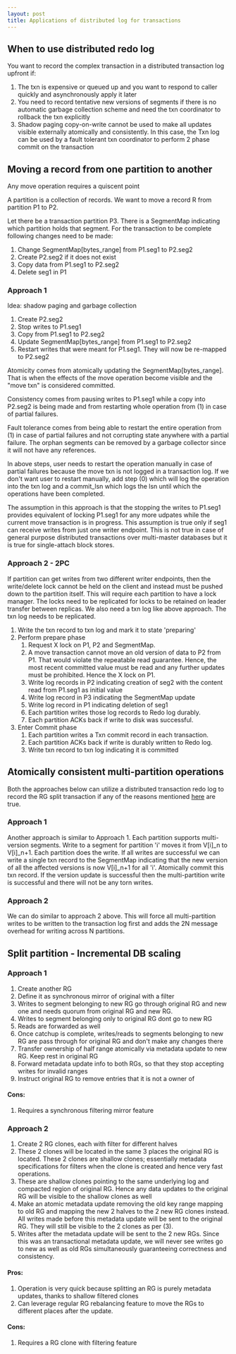 ```yaml
---
layout: post
title: Applications of distributed log for transactions
---
```


## When to use distributed redo log

You want to record the complex transaction in a distributed transaction log upfront if:

1. The txn is expensive or queued up and you want to respond to caller quickly and asynchronously apply it later
2. You need to record tentative new versions of segments if there is no automatic garbage collection scheme and need the txn coordinator to rollback the txn explicitly
3. Shadow paging copy-on-write cannot be used to make all updates visible externally atomically and consistently. In this case, the Txn log can be used by a fault tolerant txn coordinator to perform 2 phase commit on the transaction

## Moving a record from one partition to another

Any move operation requires a quiscent point

A partition is a collection of records. We want to move a record R from partition P1 to P2.

Let there be a transaction partition P3. There is a SegmentMap indicating which partition holds that segment. For the transaction to be complete following changes need to be made:

1. Change SegmentMap[bytes_range] from P1.seg1 to P2.seg2
2. Create P2.seg2 if it does not exist
3. Copy data from P1.seg1 to P2.seg2
4. Delete seg1 in P1

### Approach 1

Idea: shadow paging and garbage collection

1. Create P2.seg2
2. Stop writes to P1.seg1
3. Copy from P1.seg1 to P2.seg2
4. Update SegmentMap[bytes_range] from P1.seg1 to P2.seg2
5. Restart writes that were meant for P1.seg1. They will now be re-mapped to P2.seg2

Atomicity comes from atomically updating the SegmentMap[bytes_range]. That is when the effects of the move operation become visible and the "move txn" is considered committed.

Consistency comes from pausing writes to P1.seg1 while a copy into P2.seg2 is being made and from restarting whole operation from (1) in case of partial failures.

Fault tolerance comes from being able to restart the entire operation from (1) in case of partial failures and not corrupting state anywhere with a partial failure. The orphan segments can be removed by a garbage collector since it will not have any references.

In above steps, user needs to restart the operation manually in case of partial failures because the move txn is not logged in a transaction log. If we don't want user to restart manually, add step (0) which will log the operation into the txn log and a commit_lsn which logs the lsn until which the operations have been completed.

The assumption in this approach is that the stopping the writes to P1.seg1 provides equivalent of locking P1.seg1 for any more udpates while the current move transaction is in progress. This assumption is true only if seg1 can receive writes from just one writer endpoint. This is not true in case of general purpose distributed transactions over multi-master databases but it is true for single-attach block stores.

### Approach 2 - 2PC

If partition can get writes from two different writer endpoints, then the write/delete lock cannot be held on the client and instead must be pushed down to the partition itself. This will require each partition to have a lock manager. The locks need to be replicated for locks to be retained on leader transfer between replicas. We also need a txn log like above approach. The txn log needs to be replicated.

1. Write the txn record to txn log and mark it to state 'preparing'
2. Perform prepare phase
   1. Request X lock on P1, P2 and SegmentMap. 
   2. A move transaction cannot move an old version of data to P2 from P1. That would violate the repeatable read guarantee. Hence, the most recent committed value must be read and any further updates must be prohibited. Hence the X lock on P1.
   3. Write log records in P2 indicating creation of seg2 with the content read from P1.seg1 as initial value
   4. Write log record in P3 indicating the SegmentMap update
   5. Write log record in P1 indicating deletion of seg1
   6. Each partition writes those log records to Redo log durably.
   7. Each partition ACKs back if write to disk was successful.
3. Enter Commit phase
   1. Each partition writes a Txn commit record in each transaction.
   2. Each partition ACKs back if write is durably written to Redo log.
   3. Write txn record to txn log indicating it is committed

## Atomically consistent multi-partition operations

Both the approaches below can utilize a distributed transaction redo log to record the RG split transaction if any of the reasons mentioned [here](#when-to-use-distributed-redo-log) are true.

### Approach 1

Another approach is similar to Approach 1. Each partition supports multi-version segments. Write to a segment for partition 'i' moves it from V[i]_n to V[i]_n+1. Each partition does the write. If all writes are successful we can write a single txn record to the SegmentMap indicating that the new version of all the affected versions is now V[i]_n+1 for all 'i'. Atomically commit this txn record. If the version update is successful then the multi-partition write is successful and there will not be any torn writes.

### Approach 2

We can do similar to approach 2 above. This will force all multi-partition writes to be written to the transaction log first and adds the 2N message overhead for writing across N partitions.

## Split partition - Incremental DB scaling

### Approach 1

1. Create another RG
2. Define it as synchronous mirror of original with a filter
3. Writes to segment belonging to new RG go through original RG and new one and needs quorum from original RG and new RG.
4. Writes to segment belonging only to original RG dont go to new RG
5. Reads are forwarded as well
6. Once catchup is complete, writes/reads to segments belonging to new RG are pass through for original RG and don't make any changes there
7. Transfer ownership of half range atomically via metadata update to new RG. Keep rest in original RG
8. Forward metadata update info to both RGs, so that they stop accepting writes for invalid ranges
9. Instruct original RG to remove entries that it is not a owner of

#### Cons:
1. Requires a synchronous filtering mirror feature

### Approach 2

1. Create 2 RG clones, each with filter for different halves
2. These 2 clones will be located in the same 3 places the original RG is located. These 2 clones are shallow clones; essentially metadata specifications for filters when the clone is created and hence very fast operations. 
3. These are shallow clones pointing to the same underlying log and compacted region of original RG. Hence any data updates to the original RG will be visible to the shallow clones as well
4. Make an atomic metadata update removing the old key range mapping to old RG and mapping the new 2 halves to the 2 new RG clones instead. All writes made before this metadata update will be sent to the original RG. They will still be visible to the 2 clones as per (3). 
5. Writes after the metadata update will be sent to the 2 new RGs. Since this was an transactional metadata update, we will never see writes go to new as well as old RGs simultaneously guaranteeing correctness and consistency.

#### Pros:
1. Operation is very quick because splitting an RG is purely metadata updates, thanks to shallow filtered clones
2. Can leverage regular RG rebalancing feature to move the RGs to different places after the update.

#### Cons:
1. Requires a RG clone with filtering feature